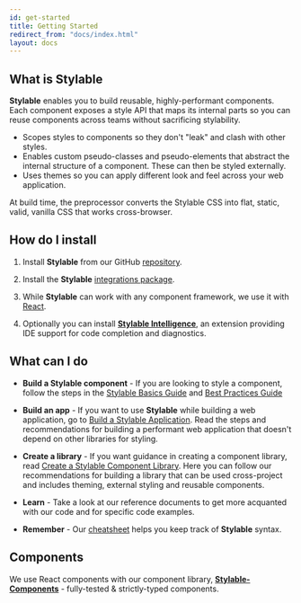 ```yaml
---
id: get-started
title: Getting Started
redirect_from: "docs/index.html"
layout: docs
---
```


## What is Stylable

**Stylable** enables you to build reusable, highly-performant components. Each component exposes a style API that maps its internal parts so you can reuse components across teams without sacrificing stylability.

* Scopes styles to components so they don't "leak" and clash with other styles.
* Enables custom pseudo-classes and pseudo-elements that abstract the internal structure of a component. These can then be styled externally.
* Uses themes so you can apply different look and feel across your web application.

At build time, the preprocessor converts the Stylable CSS into flat, static, valid, vanilla CSS that works cross-browser.

## How do I install

1. Install **Stylable** from our GitHub [repository](https://github.com/wix/stylable).

2. Install the **Stylable** [integrations package](https://github.com/wix/stylable-integration).

3. While **Stylable** can work with any component framework, we use it with [React](https://facebook.github.io/react/docs/installation.html). 

4. Optionally you can install [**Stylable Intelligence**](./getting-started/stylable-intelligence.md), an extension providing IDE support for code completion and diagnostics.

## What can I do

* **Build a Stylable component** - If you are looking to style a component, follow the steps in the [Stylable Basics Guide](../docs/guides/components-basics.md) and [Best Practices Guide](../docs/guides/stylable-component-best-practices.md)

* **Build an app** - If you want to use **Stylable** while building a web application, go to [Build a Stylable Application](../docs/guides/stylable-application.md). Read the steps and recommendations for building a performant web application that doesn't depend on other libraries for styling.

* **Create a library** - If you want guidance in creating a component library, read [Create a Stylable Component Library](../docs/guides/stylable-component-library.md). Here you can follow our recommendations for building a library that can be used cross-project and includes theming, external styling and reusable components.

* **Learn** - Take a look at our reference documents to get more acquanted with our code and for specific code examples.

* **Remember** - Our [cheatsheet](../docs/getting-started/cheatsheet.md) helps you keep track of **Stylable** syntax.

## Components

We use React components with our component library, [**Stylable-Components**](https://github.com/wix/stylable-components) - fully-tested & strictly-typed components.

